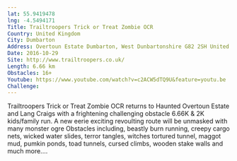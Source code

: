 ```yaml
---
lat: 55.9419478
lng: -4.5494171
Title: Trailtroopers Trick or Treat Zombie OCR
Country: United Kingdom
City: Dumbarton
Address: Overtoun Estate Dumbarton, West Dunbartonshire G82 2SH United Kingdom
Date: 2016-10-29
Site: http://www.trailtroopers.co.uk/
Length: 6.66 km
Obstacles: 16+
Youtube: https://www.youtube.com/watch?v=c2ACW5dTQ9U&feature=youtu.be
Challenge:
---
```


Trailtroopers Trick or Treat Zombie OCR returns to Haunted Overtoun Estate and Lang Craigs with a frightening challenging obstacle 6.66K & 2K kids/family run. A new eerie exciting revoulting route will be unmasked with many monster ogre Obstacles including, beastly burn running, creepy cargo nets, wicked water slides, terror tangles, witches tortured tunnel, maggot mud, pumkin ponds, toad tunnels, cursed climbs, wooden stake walls and much more....

